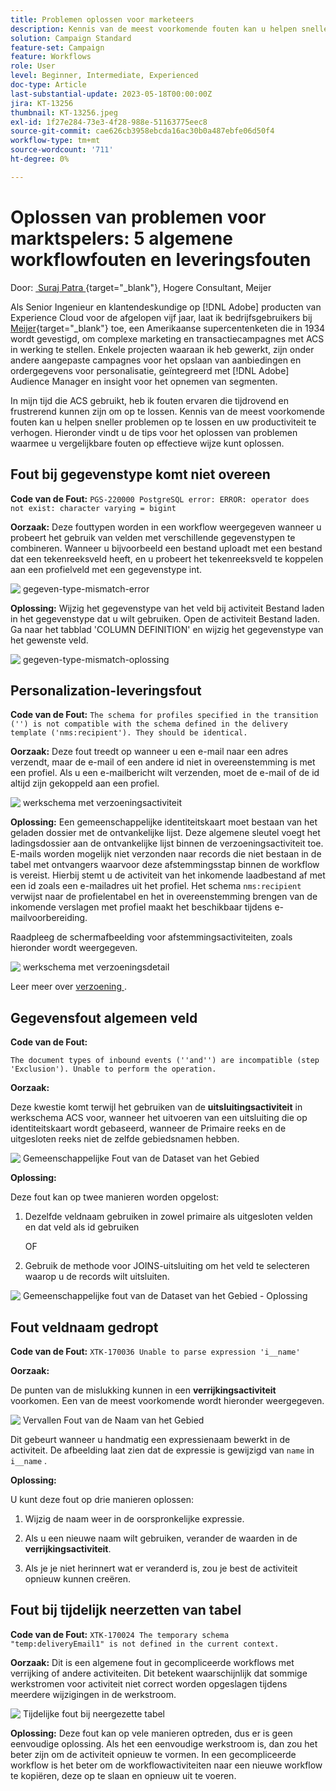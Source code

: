 ```yaml
---
title: Problemen oplossen voor marketeers
description: Kennis van de meest voorkomende fouten kan u helpen sneller problemen op te lossen en uw productiviteit te verhogen. Deze het oplossen van problemenuiteinden om u te helpen gelijkaardige fouten effectief oplossen aangezien zij voorkomen.
solution: Campaign Standard
feature-set: Campaign
feature: Workflows
role: User
level: Beginner, Intermediate, Experienced
doc-type: Article
last-substantial-update: 2023-05-18T00:00:00Z
jira: KT-13256
thumbnail: KT-13256.jpeg
exl-id: 1f27e284-73e3-4f28-988e-51163775eec8
source-git-commit: cae626cb3958ebcda16ac30b0a487ebfe06d50f4
workflow-type: tm+mt
source-wordcount: '711'
ht-degree: 0%

---
```


# Oplossen van problemen voor marktspelers: 5 algemene workflowfouten en leveringsfouten

Door: [&#x200B; Suraj Patra &#x200B;](https://www.linkedin.com/in/suraj-p-51612053/){target="_blank"}, Hogere Consultant, Meijer

Als Senior Ingenieur en klantendeskundige op [!DNL Adobe] producten van Experience Cloud voor de afgelopen vijf jaar, laat ik bedrijfsgebruikers bij [&#x200B; Meijer &#x200B;](https://www.meijer.com/){target="_blank"} toe, een Amerikaanse supercentenketen die in 1934 wordt gevestigd, om complexe marketing en transactiecampagnes met ACS in werking te stellen. Enkele projecten waaraan ik heb gewerkt, zijn onder andere aangepaste campagnes voor het opslaan van aanbiedingen en ordergegevens voor personalisatie, geïntegreerd met [!DNL Adobe] Audience Manager en insight voor het opnemen van segmenten.

In mijn tijd die ACS gebruikt, heb ik fouten ervaren die tijdrovend en frustrerend kunnen zijn om op te lossen. Kennis van de meest voorkomende fouten kan u helpen sneller problemen op te lossen en uw productiviteit te verhogen. Hieronder vindt u de tips voor het oplossen van problemen waarmee u vergelijkbare fouten op effectieve wijze kunt oplossen.

## Fout bij gegevenstype komt niet overeen

**Code van de Fout:**
`PGS-220000 PostgreSQL error: ERROR: operator does not exist: character varying = bigint`

**Oorzaak:**
Deze fouttypen worden in een workflow weergegeven wanneer u probeert het gebruik van velden met verschillende gegevenstypen te combineren. Wanneer u bijvoorbeeld een bestand uploadt met een bestand dat een tekenreeksveld heeft, en u probeert het tekenreeksveld te koppelen aan een profielveld met een gegevenstype int.

![&#x200B; gegeven-type-mismatch-error &#x200B;](/help/_assets/kt-13256/data-type-mismatch.png)

**Oplossing:**
Wijzig het gegevenstype van het veld bij activiteit Bestand laden in het gegevenstype dat u wilt gebruiken. Open de activiteit Bestand laden. Ga naar het tabblad &#39;COLUMN DEFINITION&#39; en wijzig het gegevenstype van het gewenste veld.


![&#x200B; gegeven-type-mismatch-oplossing &#x200B;](/help/_assets/kt-13256/data-type-mismatch-solution.png)

## Personalization-leveringsfout

**Code van de Fout:**
`The schema for profiles specified in the transition ('') is not compatible with the schema defined in the delivery template ('nms:recipient'). They should be identical.`

**Oorzaak:**
Deze fout treedt op wanneer u een e-mail naar een adres verzendt, maar de e-mail of een andere id niet in overeenstemming is met een profiel. Als u een e-mailbericht wilt verzenden, moet de e-mail of de id altijd zijn gekoppeld aan een profiel.

![&#x200B; werkschema met verzoeningsactiviteit &#x200B;](/help/_assets/kt-13256/del-persn-error-wf.png)

**Oplossing:**
Een gemeenschappelijke identiteitskaart moet bestaan van het geladen dossier met de ontvankelijke lijst. Deze algemene sleutel voegt het ladingsdossier aan de ontvankelijke lijst binnen de verzoeningsactiviteit toe. E-mails worden mogelijk niet verzonden naar records die niet bestaan in de tabel met ontvangers waarvoor deze afstemmingsstap binnen de workflow is vereist. Hierbij stemt u de activiteit van het inkomende laadbestand af met een id zoals een e-mailadres uit het profiel. Het schema `nms:recipient` verwijst naar de profielentabel en het in overeenstemming brengen van de inkomende verslagen met profiel maakt het beschikbaar tijdens e-mailvoorbereiding.

Raadpleeg de schermafbeelding voor afstemmingsactiviteiten, zoals hieronder wordt weergegeven.

![&#x200B; werkschema met verzoeningsdetail &#x200B;](/help/_assets/kt-13256/del-persn-error-wf-solution.png)

Leer meer over [&#x200B; verzoening &#x200B;](https://experienceleague.adobe.com/docs/campaign-standard/using/managing-processes-and-data/data-management-activities/reconciliation.html?lang=en).

## Gegevensfout algemeen veld

**Code van de Fout:**

`The document types of inbound events (''and'') are incompatible (step 'Exclusion'). Unable to perform the operation.`

**Oorzaak:**

Deze kwestie komt terwijl het gebruiken van de **uitsluitingsactiviteit** in werkschema ACS voor, wanneer het uitvoeren van een uitsluiting die op identiteitskaart wordt gebaseerd, wanneer de Primaire reeks en de uitgesloten reeks niet de zelfde gebiedsnamen hebben.

![&#x200B; Gemeenschappelijke Fout van de Dataset van het Gebied &#x200B;](/help/_assets/kt-13256/dataset-error.png)

**Oplossing:**

Deze fout kan op twee manieren worden opgelost:

1. Dezelfde veldnaam gebruiken in zowel primaire als uitgesloten velden en dat veld als id gebruiken

   OF

2. Gebruik de methode voor JOINS-uitsluiting om het veld te selecteren waarop u de records wilt uitsluiten.

![&#x200B; Gemeenschappelijke fout van de Dataset van het Gebied - Oplossing &#x200B;](/help/_assets/kt-13256/dataset-error-solution.png)

## Fout veldnaam gedropt

**Code van de Fout:**
`XTK-170036 Unable to parse expression 'i__name'`

**Oorzaak:**

De punten van de mislukking kunnen in een **verrijkingsactiviteit** voorkomen. Een van de meest voorkomende wordt hieronder weergegeven.

![&#x200B; Vervallen Fout van de Naam van het Gebied &#x200B;](/help/_assets/kt-13256/field-name-dropped-error.png)

Dit gebeurt wanneer u handmatig een expressienaam bewerkt in de activiteit. De afbeelding laat zien dat de expressie is gewijzigd van `name` in `i__name` .

**Oplossing:**

U kunt deze fout op drie manieren oplossen:

1. Wijzig de naam weer in de oorspronkelijke expressie.

2. Als u een nieuwe naam wilt gebruiken, verander de waarden in de **verrijkingsactiviteit**.

3. Als je je niet herinnert wat er veranderd is, zou je best de activiteit opnieuw kunnen creëren.

## Fout bij tijdelijk neerzetten van tabel 

**Code van de Fout:**
`XTK-170024 The temporary schema "temp:deliveryEmail1" is not defined in the current context.`

**Oorzaak:**
Dit is een algemene fout in gecompliceerde workflows met verrijking of andere activiteiten. Dit betekent waarschijnlijk dat sommige werkstromen voor activiteit niet correct worden opgeslagen tijdens meerdere wijzigingen in de werkstroom.

![&#x200B; Tijdelijke fout bij neergezette tabel &#x200B;](/help/_assets/kt-13256/temp-table-dropped-error.png)

**Oplossing:**
Deze fout kan op vele manieren optreden, dus er is geen eenvoudige oplossing. Als het een eenvoudige werkstroom is, dan zou het beter zijn om de activiteit opnieuw te vormen. In een gecompliceerde workflow is het beter om de workflowactiviteiten naar een nieuwe workflow te kopiëren, deze op te slaan en opnieuw uit te voeren.
